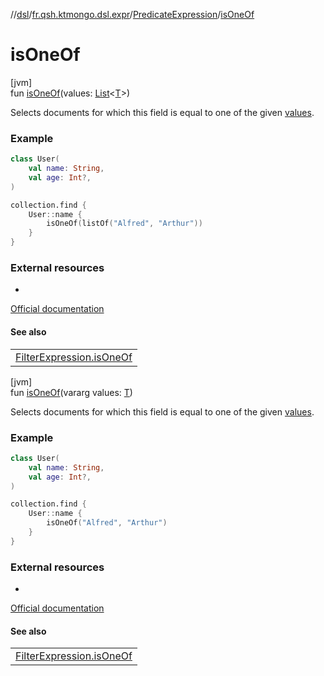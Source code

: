 //[dsl](../../../index.md)/[fr.qsh.ktmongo.dsl.expr](../index.md)/[PredicateExpression](index.md)/[isOneOf](is-one-of.md)

# isOneOf

[jvm]\
fun [isOneOf](is-one-of.md)(values: [List](https://kotlinlang.org/api/latest/jvm/stdlib/kotlin.collections/-list/index.html)&lt;[T](index.md)&gt;)

Selects documents for which this field is equal to one of the given [values](is-one-of.md).

### Example

```kotlin
class User(
    val name: String,
    val age: Int?,
)

collection.find {
    User::name {
        isOneOf(listOf("Alfred", "Arthur"))
    }
}
```

### External resources

-
[Official documentation](https://www.mongodb.com/docs/manual/reference/operator/query/in/)

#### See also

|                                                                |
|----------------------------------------------------------------|
| [FilterExpression.isOneOf](../-filter-expression/is-one-of.md) |

[jvm]\
fun [isOneOf](is-one-of.md)(vararg values: [T](index.md))

Selects documents for which this field is equal to one of the given [values](is-one-of.md).

### Example

```kotlin
class User(
    val name: String,
    val age: Int?,
)

collection.find {
    User::name {
        isOneOf("Alfred", "Arthur")
    }
}
```

### External resources

-
[Official documentation](https://www.mongodb.com/docs/manual/reference/operator/query/in/)

#### See also

|                                                                |
|----------------------------------------------------------------|
| [FilterExpression.isOneOf](../-filter-expression/is-one-of.md) |
